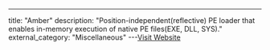 ---
title: "Amber"
description: "Position-independent(reflective) PE loader that enables in-memory execution of native PE files(EXE, DLL, SYS)."
external_category: "Miscellaneous"
---[Visit Website](https://github.com/EgeBalci/amber/releases)

